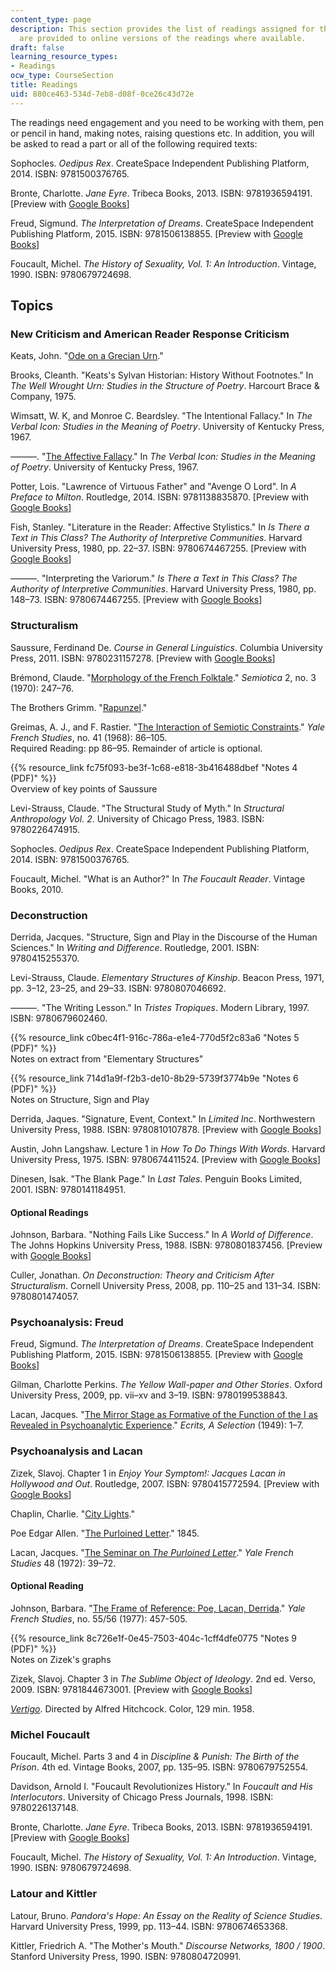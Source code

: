 ```yaml
---
content_type: page
description: This section provides the list of readings assigned for the course. Links
  are provided to online versions of the readings where available.
draft: false
learning_resource_types:
- Readings
ocw_type: CourseSection
title: Readings
uid: 880ce463-534d-7eb8-d08f-0ce26c43d72e
---
```

The readings need engagement and you need to be working with them, pen or pencil in hand, making notes, raising questions etc. In addition, you will be asked to read a part or all of the following required texts:

Sophocles. *Oedipus Rex*. CreateSpace Independent Publishing Platform, 2014. ISBN: 9781500376765.

Bronte, Charlotte. *Jane Eyre*. Tribeca Books, 2013. ISBN: 9781936594191. \[Preview with [Google Books](http://books.google.com/books?id=A_wJUKY7HjkC&pg=PAfrontcover)\]

Freud, Sigmund. *The Interpretation of Dreams*. CreateSpace Independent Publishing Platform, 2015. ISBN: 9781506138855. \[Preview with [Google Books](http://books.google.com/books?id=7jPBAwAAQBAJ&pg=PAfrontcover)\]

Foucault, Michel. *The History of Sexuality, Vol. 1: An Introduction*. Vintage, 1990. ISBN: 9780679724698.

## Topics

### New Criticism and American Reader Response Criticism

Keats, John. "[Ode on a Grecian Urn](http://englishhistory.net/keats/poetry/odeonagrecianurn.html)."

Brooks, Cleanth. "Keats's Sylvan Historian: History Without Footnotes." In *The Well Wrought Urn: Studies in the Structure of Poetry*. Harcourt Brace & Company, 1975.

Wimsatt, W. K, and Monroe C. Beardsley. "The Intentional Fallacy." In *The Verbal Icon: Studies in the Meaning of Poetry*. University of Kentucky Press, 1967.

———. "[The Affective Fallacy](http://www.jstor.org/stable/27537883)." In *The Verbal Icon: Studies in the Meaning of Poetry*. University of Kentucky Press, 1967.

Potter, Lois. "Lawrence of Virtuous Father" and "Avenge O Lord". In *A Preface to Milton*. Routledge, 2014. ISBN: 9781138835870. \[Preview with [Google Books](http://books.google.com/books?id=siesAgAAQBAJ&pg=PAfrontcover)\]

Fish, Stanley. "Literature in the Reader: Affective Stylistics." In *Is There a Text in This Class? The Authority of Interpretive Communities*. Harvard University Press, 1980, pp. 22–37. ISBN: 9780674467255. \[Preview with [Google Books](http://books.google.com/books?id=bYBso1t4ylcC&pg=PA21#v=onepage)\]

———. "Interpreting the Variorum." *Is There a Text in This Class? The Authority of Interpretive Communities*. Harvard University Press, 1980, pp. 148–73. ISBN: 9780674467255. \[Preview with [Google Books](http://books.google.com/books?id=bYBso1t4ylcC&pg=PA147#v=onepage)\]

### Structuralism

Saussure, Ferdinand De. *Course in General Linguistics*. Columbia University Press, 2011. ISBN: 9780231157278. \[Preview with [Google Books](http://books.google.com/books?id=n6VFhwfLs0gC&pg=PAfrontcover)\]

Brémond, Claude. "[Morphology of the French Folktale](http://dx.doi.org/10.1515/semi.1970.2.3.247)." *Semiotica* 2, no. 3 (1970): 247–76.

The Brothers Grimm. "[Rapunzel](http://germanstories.vcu.edu/grimm/rapunzel_e.html)."

Greimas, A. J., and F. Rastier. "[The Interaction of Semiotic Constraints](http://www.jstor.org/stable/2929667)." *Yale French Studies*, no. 41 (1968): 86–105.    
Required Reading: pp 86–95. Remainder of article is optional.

{{% resource_link fc75f093-be3f-1c68-e818-3b416488dbef "Notes 4 (PDF)" %}}    
Overview of key points of Saussure

Levi-Strauss, Claude. "The Structural Study of Myth." In *Structural Anthropology* *Vol. 2*. University of Chicago Press, 1983. ISBN: 9780226474915.

Sophocles. *Oedipus Rex*. CreateSpace Independent Publishing Platform, 2014. ISBN: 9781500376765.

Foucault, Michel. "What is an Author?" In *The Foucault Reader*. Vintage Books, 2010.

### Deconstruction

Derrida, Jacques. "Structure, Sign and Play in the Discourse of the Human Sciences." In *Writing and Difference*. Routledge, 2001. ISBN: 9780415255370.

Levi-Strauss, Claude. *Elementary Structures of Kinship*. Beacon Press, 1971, pp. 3–12, 23–25, and 29–33. ISBN: 9780807046692.

———. "The Writing Lesson." In *Tristes Tropiques*. Modern Library, 1997. ISBN: 9780679602460.

{{% resource_link c0bec4f1-916c-786a-e1e4-770d5f2c83a6 "Notes 5 (PDF)" %}}    
Notes on extract from "Elementary Structures"

{{% resource_link 714d1a9f-f2b3-de10-8b29-5739f3774b9e "Notes 6 (PDF)" %}}    
Notes on Structure, Sign and Play

Derrida, Jaques. "Signature, Event, Context." In *Limited Inc*. Northwestern University Press, 1988. ISBN: 9780810107878. \[Preview with [Google Books](http://books.google.com/books?id=-ANhg9zaAtIC&pg=PA1=onepage)\]

Austin, John Langshaw. Lecture 1 in *How To Do Things With Words*. Harvard University Press, 1975. ISBN: 9780674411524. \[Preview with [Google Books](http://books.google.com/books?id=XnRkQSTUpmgC&pg=PA1=onepage)\]

Dinesen, Isak. "The Blank Page." In *Last Tales*. Penguin Books Limited, 2001. ISBN: 9780141184951.

#### Optional Readings

Johnson, Barbara. "Nothing Fails Like Success." In *A World of Difference*. The Johns Hopkins University Press, 1988. ISBN: 9780801837456. \[Preview with [Google Books](http://books.google.com/books?id=8TPibhJxoyQC&pg=PA11=onepage)\]

Culler, Jonathan. *On Deconstruction: Theory and Criticism After Structuralism*. Cornell University Press, 2008, pp. 110–25 and 131–34. ISBN: 9780801474057.

### Psychoanalysis: Freud

Freud, Sigmund. *The Interpretation of Dreams*. CreateSpace Independent Publishing Platform, 2015. ISBN: 9781506138855. \[Preview with [Google Books](http://books.google.com/books?id=7jPBAwAAQBAJ&pg=PAfrontcover)\]

Gilman, Charlotte Perkins. *The Yellow Wall-paper and Other Stories*. Oxford University Press, 2009, pp. vii–xv and 3–19. ISBN: 9780199538843.

Lacan, Jacques. "[The Mirror Stage as Formative of the Function of the I as Revealed in Psychoanalytic Experience](http://acawiki.org/The_mirror_stage_as_formative_of_the_function_of_the_I_as_revealed_in_psychoanalytic_experience)." *Ecrits, A Selection* (1949): 1–7.

### Psychoanalysis and Lacan

Zizek, Slavoj. Chapter 1 in *Enjoy Your Symptom!: Jacques Lacan in Hollywood and Out*. Routledge, 2007. ISBN: 9780415772594. \[Preview with [Google Books](http://books.google.com/books?id=s5MpJ7pi57sC&pg=PAfrontcover)\]

Chaplin, Charlie. "[City Lights](http://www.criterion.com/films/27558-city-lights)."

Poe Edgar Allen. "[The Purloined Letter](http://xroads.virginia.edu/~hyper/POE/purloine.html)." 1845.

Lacan, Jacques. "[The Seminar on *The Purloined Letter*](http://www.lacan.com/purloined.htm)." *Yale French Studies* 48 (1972): 39–72.

#### Optional Reading

Johnson, Barbara. "[The Frame of Reference: Poe, Lacan, Derrida](http://www.jstor.org/stable/2930445)." *Yale French Studies*, no. 55/56 (1977): 457-505.

{{% resource_link 8c726e1f-0e45-7503-404c-1cff4dfe0775 "Notes 9 (PDF)" %}}    
Notes on Zizek's graphs

Zizek, Slavoj. Chapter 3 in *The Sublime Object of Ideology*. 2nd ed. Verso, 2009. ISBN: 9781844673001. \[Preview with [Google Books](http://books.google.com/books?id=EujcNVAlcw4C&pg=PA87=onepage)\]

[*Vertigo*](http://www.imdb.com/title/tt0052357/). Directed by Alfred Hitchcock. Color, 129 min. 1958.

### Michel Foucault

Foucault, Michel. Parts 3 and 4 in *Discipline & Punish: The Birth of the Prison*. 4th ed. Vintage Books, 2007, pp. 135–95. ISBN: 9780679752554.

Davidson, Arnold I. "Foucault Revolutionizes History." In *Foucault and His Interlocutors*. University of Chicago Press Journals, 1998. ISBN: 9780226137148.

Bronte, Charlotte. *Jane Eyre*. Tribeca Books, 2013. ISBN: 9781936594191. \[Preview with [Google Books](http://books.google.com/books?id=A_wJUKY7HjkC&pg=PAfrontcover)\]

Foucault, Michel. *The History of Sexuality, Vol. 1: An Introduction*. Vintage, 1990. ISBN: 9780679724698.

### Latour and Kittler

Latour, Bruno. *Pandora's Hope: An Essay on the Reality of Science Studies*. Harvard University Press, 1999, pp. 113–44. ISBN: 9780674653368. 

Kittler, Friedrich A. "The Mother's Mouth." *Discourse Networks, 1800 / 1900*. Stanford University Press, 1990. ISBN: 9780804720991.